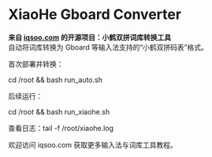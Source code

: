 # XiaoHe Gboard Converter

**来自 [iqsoo.com](https://www.iqsoo.com) 的开源项目：小鹤双拼词库转换工具**  
自动将词库转换为 Gboard 等输入法支持的“小鹤双拼码表”格式。

首次部署并转换：

cd /root && bash run_auto.sh

后续运行：

cd /root && bash run_xiaohe.sh

查看日志：tail -f /root/xiaohe.log


欢迎访问 iqsoo.com 获取更多输入法与词库工具教程。
